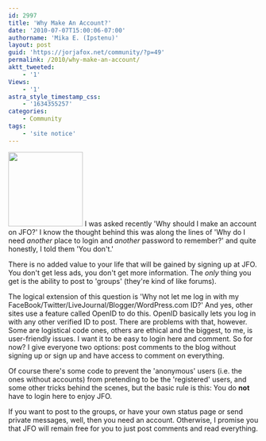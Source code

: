 ```yaml
---
id: 2997
title: 'Why Make An Account?'
date: '2010-07-07T15:00:06-07:00'
authorname: 'Mika E. (Ipstenu)'
layout: post
guid: 'https://jorjafox.net/community/?p=49'
permalink: /2010/why-make-an-account/
aktt_tweeted:
    - '1'
Views:
    - '1'
astra_style_timestamp_css:
    - '1634355257'
categories:
    - Community
tags:
    - 'site notice'
---
```


<a href="https://jorjafox.net/2010/why-make-an-account/news-article-7/" rel="attachment wp-att-50"><img src="//static.jorjafox.net/wordpress/2010/07/openid-100x100.png" alt="" width="150" height="150" class="alignleft size-thumbnail wp-image-50" /></a> I was asked recently 'Why should I make an account on JFO?'  I know the thought behind this was along the lines of 'Why do I need _another_ place to login and _another_ password to remember?' and quite honestly, I told them 'You don't.'

There is no added value to your life that will be gained by signing up at JFO.  You don't get less ads, you don't get more information.  The _only_ thing you get is the ability to post to 'groups' (they're kind of like forums).

The logical extension of this question is 'Why not let me log in with my FaceBook/Twitter/LiveJournal/Blogger/WordPress.com ID?'  And yes, other sites use a feature called OpenID to do this.  OpenID basically lets you log in with any other verified ID to post.  There are problems with that, however. Some are logistical code ones, others are ethical and the biggest, to me, is user-friendly issues.  I want it to be easy to login here and comment.  So for now? I give everyone two options: post comments to the blog without signing up or sign up and have access to comment on everything.

Of course there's some code to prevent the 'anonymous' users (i.e. the ones without accounts) from pretending to be the 'registered' users, and some other tricks behind the scenes, but the basic rule is this: You do **not** have to login here to enjoy JFO.

If you want to post to the groups, or have your own status page or send private messages, well, then you need an account. Otherwise, I promise you that JFO will remain free for you to just post comments and read everything.
